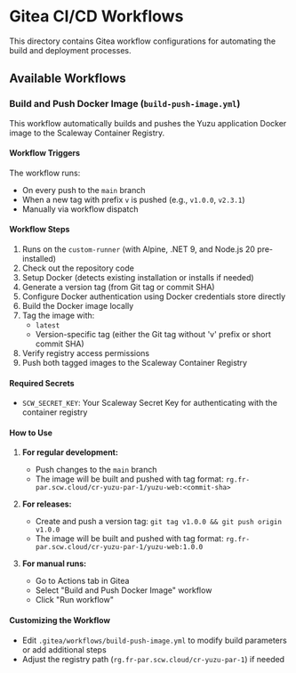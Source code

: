 # Gitea CI/CD Workflows

This directory contains Gitea workflow configurations for automating the build and deployment processes.

## Available Workflows

### Build and Push Docker Image (`build-push-image.yml`)

This workflow automatically builds and pushes the Yuzu application Docker image to the Scaleway Container Registry.

#### Workflow Triggers

The workflow runs:
- On every push to the `main` branch
- When a new tag with prefix `v` is pushed (e.g., `v1.0.0`, `v2.3.1`)
- Manually via workflow dispatch

#### Workflow Steps

1. Runs on the `custom-runner` (with Alpine, .NET 9, and Node.js 20 pre-installed)
2. Check out the repository code
3. Setup Docker (detects existing installation or installs if needed)
4. Generate a version tag (from Git tag or commit SHA)
5. Configure Docker authentication using Docker credentials store directly
6. Build the Docker image locally
7. Tag the image with:
   - `latest`
   - Version-specific tag (either the Git tag without 'v' prefix or short commit SHA)
8. Verify registry access permissions
9. Push both tagged images to the Scaleway Container Registry

#### Required Secrets

- `SCW_SECRET_KEY`: Your Scaleway Secret Key for authenticating with the container registry

#### How to Use

1. **For regular development:**
   - Push changes to the `main` branch
   - The image will be built and pushed with tag format: `rg.fr-par.scw.cloud/cr-yuzu-par-1/yuzu-web:<commit-sha>`

2. **For releases:**
   - Create and push a version tag: `git tag v1.0.0 && git push origin v1.0.0`
   - The image will be built and pushed with tag format: `rg.fr-par.scw.cloud/cr-yuzu-par-1/yuzu-web:1.0.0`

3. **For manual runs:**
   - Go to Actions tab in Gitea
   - Select "Build and Push Docker Image" workflow
   - Click "Run workflow"

#### Customizing the Workflow

- Edit `.gitea/workflows/build-push-image.yml` to modify build parameters or add additional steps
- Adjust the registry path (`rg.fr-par.scw.cloud/cr-yuzu-par-1`) if needed